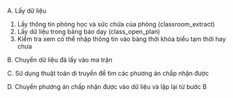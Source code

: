 A. Lấy dữ liệu

1. Lấy thông tin phòng học và sức chứa của phòng (classroom_extract)
2. Lấy dữ liệu trong bảng báo dạy (class_open_plan)
3. Kiểm tra xem có thể nhập thông tin vào bảng thời khóa biểu tạm thời hay chưa

B. Chuyển dữ liệu đã lấy vào ma trận


C. Sử dụng thuật toán di truyền để tìm các phương án chấp nhận được


D. Chuyển phương án chấp nhận được vào dữ liệu và lặp lại từ bước B


